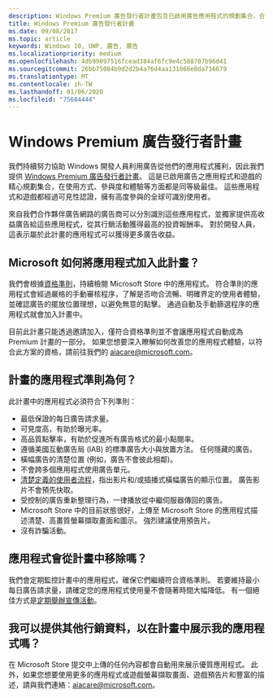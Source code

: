 ```yaml
---
description: Windows Premium 廣告發行者計畫包含已啟用廣告應用程式的規劃集合，合作夥伴廣告網路可以使用高收益廣告來鎖定特定對象。 此計畫中的應用程式在使用方式、參與度和體驗等方面都是同等級最佳。
title: Windows Premium 廣告發行者計畫
ms.date: 09/08/2017
ms.topic: article
keywords: Windows 10, UWP, 廣告, 廣告
ms.localizationpriority: medium
ms.openlocfilehash: 4db99097516fcead384af6fc9e4c588707b96d41
ms.sourcegitcommit: 26bb75084b9d2d2b4a76d4aa131066e8da716679
ms.translationtype: MT
ms.contentlocale: zh-TW
ms.lasthandoff: 01/06/2020
ms.locfileid: "75684444"
---
```

# <a name="windows-premium-ads-publishers-program"></a>Windows Premium 廣告發行者計畫

我們持續努力協助 Windows 開發人員利用廣告從他們的應用程式獲利，因此我們提供 [Windows Premium 廣告發行者計畫](https://www.windowspremiumapps.com)。 這是已啟用廣告之應用程式和遊戲的精心規劃集合，在使用方式、參與度和體驗等方面都是同等級最佳。 這些應用程式和遊戲都經過可見性認證，擁有高度參與的全球可識別使用者。

來自我們合作夥伴廣告網路的廣告商可以分別識別這些應用程式，並獨家提供高收益廣告給這些應用程式，從其行銷活動獲得最高的投資報酬率。 對於開發人員，這表示屬於此計畫的應用程式可以獲得更多廣告收益。

## <a name="how-does-microsoft-add-apps-to-this-program"></a>Microsoft 如何將應用程式加入此計畫？ 

我們會根據[資格準則](#what-are-the-criteria-for-apps-in-the-program)，持續檢閱 Microsoft Store 中的應用程式。 符合準則的應用程式會經過嚴格的手動審核程序，了解是否吻合流暢、明確界定的使用者體驗，並確認廣告的擺放位置理想，以避免無意的點擊。 通過自動及手動篩選程序的應用程式就會加入計畫中。

目前此計畫只能透過邀請加入，僅符合資格準則並不會讓應用程式自動成為 Premium 計畫的一部分。 如果您想要深入瞭解如何改善您的應用程式體驗，以符合此方案的資格，請前往我們的 aiacare@microsoft.com。

## <a name="what-are-the-criteria-for-apps-in-the-program"></a>計畫的應用程式準則為何？

此計畫中的應用程式必須符合下列準則：

* 最低保證的每日廣告請求量。 
* 可見度高，有助於曝光率。 
* 高品質點擊率，有助於促進所有廣告格式的最小點閱率。 
* 遵循美國互動廣告局 (IAB) 的標準廣告大小與放置方法。 任何隱藏的廣告。
* 橫幅廣告的清楚位置 (例如，廣告不會彼此相鄰)。
* 不會跨多個應用程式使用廣告單元。
* [清楚定義的使用者流程](https://blogs.windows.com/buildingapps/2017/08/31/best-practices-using-video-ads-windows-apps/)，指出影片和/或插播式橫幅廣告的顯示位置。 廣告影片不會預先快取。 
* 受控制的廣告重新整理行為，一律播放從中繼伺服器傳回的廣告。
* Microsoft Store 中的目前狀態很好，上傳至 Microsoft Store 的應用程式描述清楚、高畫質螢幕擷取畫面和圖示。 強烈建議使用預告片。
* 沒有詐騙活動。

## <a name="can-apps-get-removed-from-the-program"></a>應用程式會從計畫中移除嗎？

我們會定期監控計畫中的應用程式，確保它們繼續符合資格準則。 若要維持最小每日廣告請求量，請確定您的應用程式使用量不會隨著時間大幅降低。 有一個絕佳方式是[定期舉辦宣傳活動](https://developer.microsoft.com/store/promote-your-apps)。

## <a name="can-i-provide-additional-marketing-material-to-showcase-my-app-in-the-program"></a>我可以提供其他行銷資料，以在計畫中展示我的應用程式嗎？ 

在 Microsoft Store 提交中上傳的任何內容都會自動用來展示優質應用程式。 此外，如果您想要使用更多的應用程式或遊戲螢幕擷取畫面、遊戲預告片和豐富的描述，請與我們連絡：aiacare@microsoft.com。
